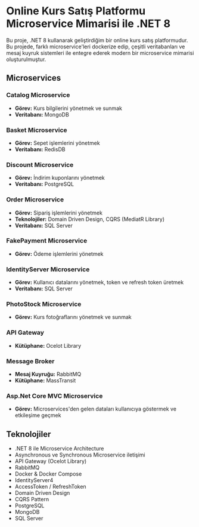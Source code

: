 # Online Kurs Satış Platformu Microservice Mimarisi ile .NET 8

Bu proje, .NET 8 kullanarak geliştirdiğim bir online kurs satış platformudur. Bu projede, farklı microservice'leri dockerize edip, çeşitli veritabanları ve mesaj kuyruk sistemleri ile entegre ederek modern bir microservice mimarisi oluşturulmuştur.

## Microservices

### Catalog Microservice
- **Görev:** Kurs bilgilerini yönetmek ve sunmak
- **Veritabanı:** MongoDB

### Basket Microservice
- **Görev:** Sepet işlemlerini yönetmek
- **Veritabanı:** RedisDB

### Discount Microservice
- **Görev:** İndirim kuponlarını yönetmek
- **Veritabanı:** PostgreSQL

### Order Microservice
- **Görev:** Sipariş işlemlerini yönetmek
- **Teknolojiler:** Domain Driven Design, CQRS (MediatR Library)
- **Veritabanı:** SQL Server

### FakePayment Microservice
- **Görev:** Ödeme işlemlerini yönetmek

### IdentityServer Microservice
- **Görev:** Kullanıcı datalarını yönetmek, token ve refresh token üretmek
- **Veritabanı:** SQL Server

### PhotoStock Microservice
- **Görev:** Kurs fotoğraflarını yönetmek ve sunmak

### API Gateway
- **Kütüphane:** Ocelot Library

### Message Broker
- **Mesaj Kuyruğu:** RabbitMQ
- **Kütüphane:** MassTransit

### Asp.Net Core MVC Microservice
- **Görev:** Microservices'den gelen dataları kullanıcıya göstermek ve etkileşime geçmek

## Teknolojiler
- .NET 8 ile Microservice Architecture
- Asynchronous ve Synchronous Microservice iletişimi
- API Gateway (Ocelot Library)
- RabbitMQ
- Docker & Docker Compose
- IdentityServer4
- AccessToken / RefreshToken
- Domain Driven Design
- CQRS Pattern
- PostgreSQL
- MongoDB
- SQL Server